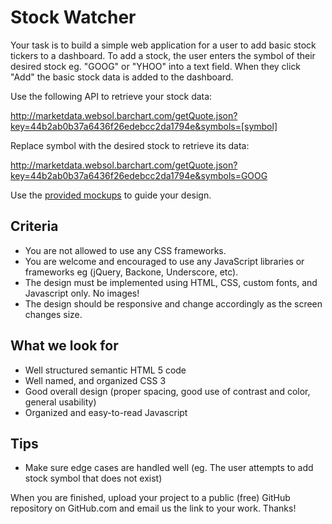 # Stock Watcher

Your task is to build a simple web application for a user to add basic stock tickers to a dashboard. To add a stock, the user enters the symbol of their desired stock eg. "GOOG" or "YHOO" into a text field. When they click "Add" the basic stock data is added to the dashboard.

Use the following API to retrieve your stock data:

http://marketdata.websol.barchart.com/getQuote.json?key=44b2ab0b37a6436f26edebcc2da1794e&symbols=[symbol]

Replace symbol with the desired stock to retrieve its data:

http://marketdata.websol.barchart.com/getQuote.json?key=44b2ab0b37a6436f26edebcc2da1794e&symbols=GOOG

Use the [provided mockups](Stock_Watcher_Mockup.pdf) to guide your design.

## Criteria
* You are not allowed to use any CSS frameworks.
* You are welcome and encouraged to use any JavaScript libraries or frameworks eg (jQuery, Backone, Underscore, etc).
* The design must be implemented using HTML, CSS, custom fonts, and Javascript only. No images!
* The design should be responsive and change accordingly as the screen changes size.

## What we look for
* Well structured semantic HTML 5 code
* Well named, and organized CSS 3
* Good overall design (proper spacing, good use of contrast and color, general usability)
* Organized and easy-to-read Javascript

## Tips
* Make sure edge cases are handled well (eg. The user attempts to add stock symbol that does not exist)

When you are finished, upload your project to a public (free) GitHub repository on GitHub.com and email us the link to your work. Thanks!